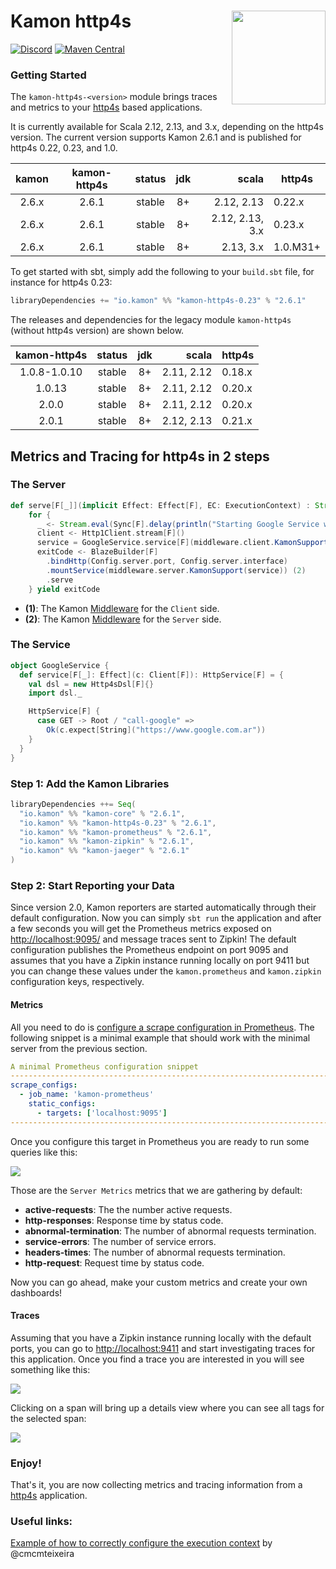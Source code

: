 # Kamon http4s <img align="right" src="https://rawgit.com/kamon-io/Kamon/master/kamon-logo.svg" height="150px" style="padding-left: 20px"/>
[![Discord](https://img.shields.io/discord/866301994074243132?label=Join%20the%20Comunity%20on%20Discord)](https://discord.gg/5JuYsDJ7au)
[![Maven Central](https://maven-badges.herokuapp.com/maven-central/io.kamon/kamon-http4s-0.23_2.12/badge.svg)](https://maven-badges.herokuapp.com/maven-central/io.kamon/kamon-http4s_2.12)


### Getting Started

The `kamon-http4s-<version>` module brings traces and metrics to your [http4s][4] based applications.

It is currently available for Scala 2.12, 2.13, and 3.x, depending on the http4s version. The current
version supports Kamon 2.6.1 and is published for http4s 0.22, 0.23, and 1.0.

| kamon | kamon-http4s  | status | jdk  | scala | http4s
|:-----:|:------:|:------:|:----:|--------------:|-------
| 2.6.x |  2.6.1 | stable | 8+ | 2.12, 2.13 | 0.22.x
| 2.6.x |  2.6.1 | stable | 8+ | 2.12, 2.13, 3.x | 0.23.x
| 2.6.x |  2.6.1 | stable | 8+ | 2.13, 3.x | 1.0.M31+

To get started with sbt, simply add the following to your `build.sbt` file, for instance for http4s 0.23:

```scala
libraryDependencies += "io.kamon" %% "kamon-http4s-0.23" % "2.6.1"
```

The releases and dependencies for the legacy module `kamon-http4s` (without http4s version) are shown below.

| kamon-http4s  | status | jdk  | scala | http4s            
|:------:|:------:|:----:|--------------:|-------
|  1.0.8-1.0.10 | stable | 8+ | 2.11, 2.12 | 0.18.x
|  1.0.13 | stable | 8+ | 2.11, 2.12 | 0.20.x
|  2.0.0 | stable | 8+ | 2.11, 2.12 | 0.20.x
|  2.0.1 | stable | 8+ | 2.12, 2.13 | 0.21.x


## Metrics and Tracing for http4s in 2 steps

### The Server

```scala
def serve[F[_]](implicit Effect: Effect[F], EC: ExecutionContext) : Stream[F, StreamApp.ExitCode] =
    for {
      _ <- Stream.eval(Sync[F].delay(println("Starting Google Service with Client")))
      client <- Http1Client.stream[F]()
      service = GoogleService.service[F](middleware.client.KamonSupport(client)) (1)
      exitCode <- BlazeBuilder[F]
        .bindHttp(Config.server.port, Config.server.interface)
        .mountService(middleware.server.KamonSupport(service)) (2)
        .serve
    } yield exitCode
```

* __(1)__: The Kamon [Middleware][5] for the `Client` side.
* __(2)__: The Kamon [Middleware][6] for the `Server` side.

### The Service

```scala
object GoogleService {
  def service[F[_]: Effect](c: Client[F]): HttpService[F] = {
    val dsl = new Http4sDsl[F]{}
    import dsl._

    HttpService[F] {
      case GET -> Root / "call-google" =>
        Ok(c.expect[String]("https://www.google.com.ar"))
    }
  }
}
```

### Step 1: Add the Kamon Libraries
```scala
libraryDependencies ++= Seq(
  "io.kamon" %% "kamon-core" % "2.6.1",
  "io.kamon" %% "kamon-http4s-0.23" % "2.6.1",
  "io.kamon" %% "kamon-prometheus" % "2.6.1",
  "io.kamon" %% "kamon-zipkin" % "2.6.1",
  "io.kamon" %% "kamon-jaeger" % "2.6.1"
)
```

### Step 2: Start Reporting your Data

Since version 2.0, Kamon reporters are started automatically through their default configuration.
Now you can simply `sbt run` the application and after a few seconds you will get the Prometheus metrics
exposed on <http://localhost:9095/> and message traces sent to Zipkin! The default configuration publishes the Prometheus
endpoint on port 9095 and assumes that you have a Zipkin instance running locally on port 9411 but you can change these
values under the `kamon.prometheus` and `kamon.zipkin` configuration keys, respectively.


#### Metrics

All you need to do is [configure a scrape configuration in Prometheus][3]. The following snippet is a minimal
example that should work with the minimal server from the previous section.

```yaml
A minimal Prometheus configuration snippet
------------------------------------------------------------------------------
scrape_configs:
  - job_name: 'kamon-prometheus'
    static_configs:
      - targets: ['localhost:9095']
------------------------------------------------------------------------------
```

Once you configure this target in Prometheus you are ready to run some queries like this:

<img class="img-fluid" src="/doc/img/http4smetrics.png">

Those are the `Server Metrics` metrics that we are gathering by default:

* __active-requests__: The the number active requests.
* __http-responses__: Response time by status code.
* __abnormal-termination__: The number of abnormal requests termination.
* __service-errors__: The number of service errors.
* __headers-times__: The number of abnormal requests termination.
* __http-request__: Request time by status code.

Now you can go ahead, make your custom metrics and create your own dashboards!

#### Traces

Assuming that you have a Zipkin instance running locally with the default ports, you can go to <http://localhost:9411>
and start investigating traces for this application. Once you find a trace you are interested in you will see something
like this:

<img class="img-fluid" src="/doc/img/traces.png">

Clicking on a span will bring up a details view where you can see all tags for the selected span:

<img class="img-fluid" src="/doc/img/detail.png">


### Enjoy!

That's it, you are now collecting metrics and tracing information from a [http4s][4] application.

### Useful links:

[Example of how to correctly configure the execution context][7] by @cmcmteixeira

[1]: https://github.com/sbt/sbt-javaagent
[2]: https://github.com/kamon-io/kamon-agent
[3]: http://prometheus.io/docs/operating/configuration/#scrape-configurations-scrape_config
[4]: http://http4s.org
[5]: https://github.com/kamon-io/kamon-http4s/blob/master/src/main/scala/kamon/http4s/middleware/client/KamonSupport.scala
[6]: https://github.com/kamon-io/kamon-http4s/blob/master/src/main/scala/kamon/http4s/middleware/server/KamonSupport.scala
[7]: https://github.com/cmcmteixeira/http4s-traceid
